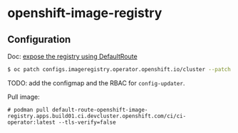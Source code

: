 # openshift-image-registry

## Configuration

Doc: [expose the registry using DefaultRoute](https://docs.openshift.com/container-platform/4.2/registry/securing-exposing-registry.html#registry-exposing-secure-registry-manually_securing-exposing-registry)

```bash
$ oc patch configs.imageregistry.operator.openshift.io/cluster --patch '{"spec":{"defaultRoute":true}}' --type=merge

```

TODO: add the configmap and the RBAC for `config-updater`.

Pull image:

```
# podman pull default-route-openshift-image-registry.apps.build01.ci.devcluster.openshift.com/ci/ci-operator:latest --tls-verify=false

```
